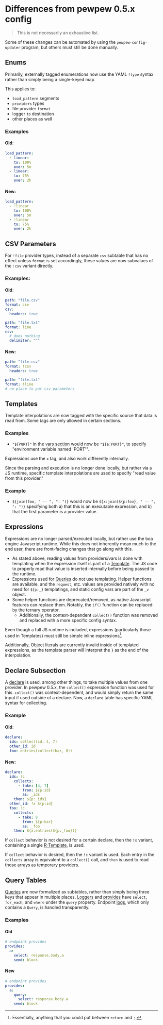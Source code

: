 # Differences from pewpew 0.5.x config

> This is not necessarily an exhaustive list.

Some of these changes can be automated by using the `pewpew-config-updater` program, but
others must still be done manually.

## Enums

Primarily, externally tagged enumerations now use the YAML `!type` syntax rather than simply being
a single-keyed map.

This applies to:

 - `load_pattern` segments
 - `providers` types
 - file provider `format`
 - logger `to` destination
 - other places as well

### Examples

#### Old:

```yaml
load_pattern:
  - linear:
    to: 100%
    over: 5m
  - linear:
    to: 75%
    over: 2h
```

#### New:

```yaml
load_pattern:
  - !linear
    to: 100%
    over: 5m
  - !linear
    to: 75%
    over: 2h
```

## CSV Parameters

For `!file` provider types, instead of a separate `csv` subtable that has no effect unless `format` is
set accordingly, these values are now subvalues of the `!csv` variant directly.

### Examples:

#### Old:

```yaml
path: "file.csv"
format: csv
csv:
  headers: true
```

```yaml
path: "file.txt"
format: line
csv:
  # does nothing
  delimiter: "^"
```

#### New:

```yaml
path: "file.csv"
format: !csv
  headers: true
```

```yaml
path: "file.txt"
format: !line
# no place to put csv parameters
```

## Templates

Template interpolations are now tagged with the specific source that data is read from. Some tags
are only allowed in certain sections.

### Examples

- `"${PORT}"` in the [vars section](./config/vars-section.md) would now be `"${e:PORT}"`, to specify
  "environment variable named 'PORT'".

Expressions use the `x` tag, and also work differently internally.

Since the parsing and execution is no longer done locally, but rather via a JS runtime, specific
template interpolations are used to specify "read value from this provider."

### Example

- `${join(foo, " -- ", ": ")}` would now be `${x:join(${p:foo}, " -- ", ": ")}` specifying both
  a) that this is an executable expression, and b) that the first parameter is a provider value.

## Expressions

Expressions are no longer parsed/executed locally, but rather use the boa engine Javascript runtime.
While this does not inherently mean much to the end user, there are front-facing changes that
go along with this.

- As stated above, reading values from providers/vars is done with templating when the expression
  itself is part of a [Template](./config/common-types/templates.md). The JS code to properly
  read that value is inserted internally before being passed to the runtime.
- Expressions used for [Queries](./config/common-types/queries.md) do not use templating.
  Helper functions are available, and the `request`, etc. values are provided natively
  with no need for `${p:_}` templatings, and static config vars are part of the `_v` object.
- Some helper functions are deprecated/removed, as native Javascript features can replace them.
  Notably, the `if()` function can be replaced by the ternary operator.
  - Additionally, the context-dependent `collect()` function was removed and replaced with
    a more specific config syntax.

Even though a full JS runtime is included, expressions (particularly those used in Templates)
must still be simple inline expressions[^note].

Additionally, Object literals are currently invalid inside of templated expressions, as the
template parser will interpret the `}` as the end of the interpolation.

[^note]: Essentially, anything that you could put between `return` and `;`.

## Declare Subsection

A [declare](./config/endpoints-section.md#declare-subsection) is used, among other things, to take
multiple values from one provider. In pewpew 0.5.x, the `collect()` expression function was used
for this. `collect()` was context-dependent, and would simply return the same input if used outside
of a declare. Now, a `declare` table has specific YAML syntax for collecting.

### Example

#### Old:

```yaml
declare:
  ids: collect(id, 4, 7)
  other_id: id
  foo: entries(collect(bar, 8))
```

#### New:

```yaml
declare:
  ids: !c
    collects:
      - take: [4, 7]
        from: ${p:id}
        as: _ids
    then: ${p:_ids}
  other_id: !x ${p:id}
  foo: !c
    collects:
      - take: 8
        from: ${p:bar}
        as: _foo
    then: ${x:entries(${p:_foo})}
```

If `collect` behavior is not desired for a certain declare, then the `!x` variant, containing a
single [R-Template](./config/common-types/templates.md#template-types), is used.

If `collect` behavior is desired, then the `!c` variant is used. Each entry in the `collects`
array is equivalent to a `collect()` call, and `then` is used to read those arrays as temporary providers.

## Query Tables

[Queries](./config/common-types/queries.md) are now formalized as subtables, rather than simply
being three keys that appear in multiple places. [Loggers](./config/loggers-section.md) and
[provides](./config/endpoints-section.md#provides-subsection) have `select`, `for_each`, and `where`
under the `query` property. Endpoint [logs](./config/endpoints-section.md#logs-subsection), which
only contains a `Query`, is handled transparently.

### Examples

#### Old

```yaml
# endpoint provides
provides:
  a:
    select: response.body.a
    send: block
```

#### New

```yaml
# endpoint provides
provides:
  a:
    query:
      select: response.body.a
    send: block
```
